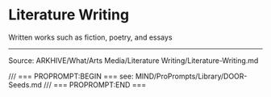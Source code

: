 # Literature Writing

Written works such as fiction, poetry, and essays

---
Source: ARKHIVE/What/Arts Media/Literature Writing/Literature-Writing.md

/// === PROPROMPT:BEGIN ===
see: MIND/ProPrompts/Library/DOOR-Seeds.md
/// === PROPROMPT:END ===
